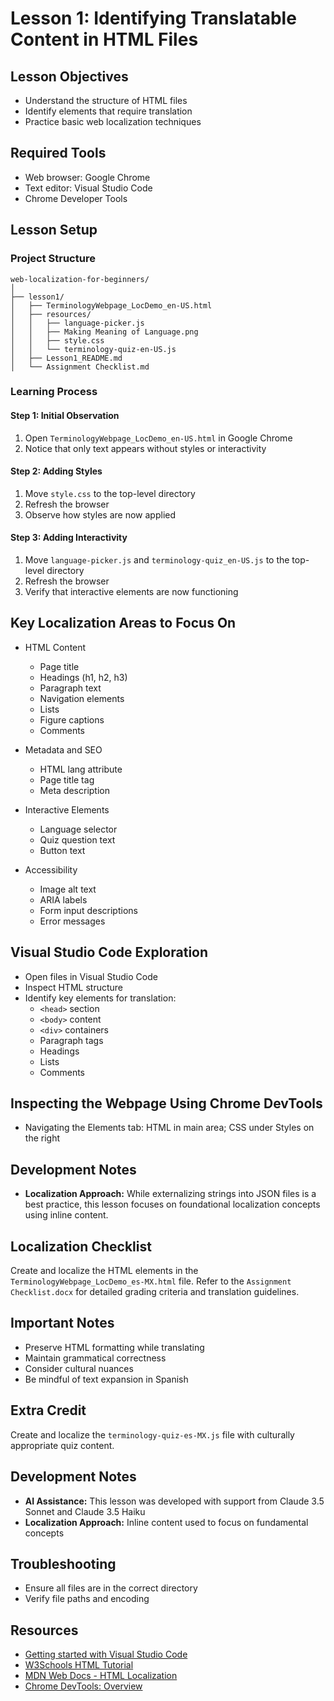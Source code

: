 # Lesson 1: Identifying Translatable Content in HTML Files

## Lesson Objectives
- Understand the structure of HTML files
- Identify elements that require translation
- Practice basic web localization techniques

## Required Tools
- Web browser: Google Chrome
- Text editor: Visual Studio Code
- Chrome Developer Tools

## Lesson Setup

### Project Structure
```
web-localization-for-beginners/
│
├── lesson1/
│   ├── TerminologyWebpage_LocDemo_en-US.html
│   ├── resources/
│   │   ├── language-picker.js
│   │   ├── Making Meaning of Language.png
│   │   ├── style.css
│   │   └── terminology-quiz-en-US.js
│   ├── Lesson1_README.md
│   └── Assignment Checklist.md
```

### Learning Process

#### Step 1: Initial Observation
1. Open `TerminologyWebpage_LocDemo_en-US.html` in Google Chrome
2. Notice that only text appears without styles or interactivity

#### Step 2: Adding Styles
1. Move `style.css` to the top-level directory
2. Refresh the browser
3. Observe how styles are now applied

#### Step 3: Adding Interactivity
1. Move `language-picker.js` and `terminology-quiz_en-US.js` to the top-level directory
2. Refresh the browser
3. Verify that interactive elements are now functioning

## Key Localization Areas to Focus On
- HTML Content
  - Page title
  - Headings (h1, h2, h3)
  - Paragraph text
  - Navigation elements
  - Lists
  - Figure captions
  - Comments

- Metadata and SEO
  - HTML lang attribute
  - Page title tag
  - Meta description

- Interactive Elements
  - Language selector
  - Quiz question text
  - Button text

- Accessibility
  - Image alt text
  - ARIA labels
  - Form input descriptions
  - Error messages

## Visual Studio Code Exploration
- Open files in Visual Studio Code
- Inspect HTML structure
- Identify key elements for translation:
  - `<head>` section
  - `<body>` content
  - `<div>` containers
  - Paragraph tags
  - Headings
  - Lists
  - Comments

## Inspecting the Webpage Using Chrome DevTools
- Navigating the Elements tab: HTML in main area; CSS under Styles on the right

## Development Notes ##
- **Localization Approach:** While externalizing strings into JSON files is a best practice, this lesson focuses on foundational localization concepts using inline content.

## Localization Checklist
Create and localize the HTML elements in the `TerminologyWebpage_LocDemo_es-MX.html` file.
Refer to the `Assignment Checklist.docx` for detailed grading criteria and translation guidelines.

## Important Notes
- Preserve HTML formatting while translating
- Maintain grammatical correctness
- Consider cultural nuances
- Be mindful of text expansion in Spanish

## Extra Credit
Create and localize the `terminology-quiz-es-MX.js` file with culturally appropriate quiz content.

## Development Notes
- **AI Assistance:** This lesson was developed with support from Claude 3.5 Sonnet and Claude 3.5 Haiku
- **Localization Approach:** Inline content used to focus on fundamental concepts

## Troubleshooting
- Ensure all files are in the correct directory
- Verify file paths and encoding

## Resources
- [Getting started with Visual Studio Code](https://code.visualstudio.com/docs/introvideos/basics)
- [W3Schools HTML Tutorial](https://www.w3schools.com/html/)
- [MDN Web Docs - HTML Localization](https://developer.mozilla.org/en-US/docs/Web/HTML)
- [Chrome DevTools: Overview](https://developer.chrome.com/docs/devtools/overview)
